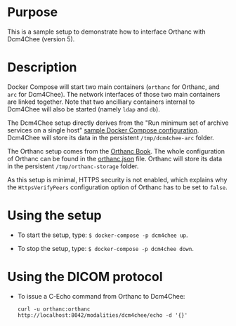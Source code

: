 # Purpose

This is a sample setup to demonstrate how to interface Orthanc with
Dcm4Chee (version 5).

# Description

Docker Compose will start two main containers (`orthanc` for Orthanc,
and `arc` for Dcm4Chee). The network interfaces of those two main
containers are linked together. Note that two ancilliary containers
internal to Dcm4Chee will also be started (namely `ldap` and `db`).

The Dcm4Chee setup directly derives from the "Run minimum set of
archive services on a single host" [sample Docker Compose
configuration](https://github.com/dcm4che/dcm4chee-arc-light/wiki/Run-minimum-set-of-archive-services-on-a-single-host#use-docker-compose). Dcm4Chee
will store its data in the persistent `/tmp/dcm4chee-arc` folder.

The Orthanc setup comes from the [Orthanc
Book](https://book.orthanc-server.com/users/docker.html#configuration-management-using-docker-compose).
The whole configuration of Orthanc can be found in the
[orthanc.json](orthanc.json) file. Orthanc will store its data in the
persistent `/tmp/orthanc-storage` folder.

As this setup is minimal, HTTPS security is not enabled, which
explains why the `HttpsVerifyPeers` configuration option of Orthanc
has to be set to `false`.

# Using the setup

* To start the setup, type: `$ docker-compose -p dcm4chee up`.

* To stop the setup, type: `$ docker-compose -p dcm4chee down`.

# Using the DICOM protocol

* To issue a C-Echo command from Orthanc to Dcm4Chee:

    ```curl -u orthanc:orthanc http://localhost:8042/modalities/dcm4chee/echo -d '{}'```
